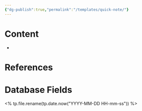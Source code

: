```yaml
---
{"dg-publish":true,"permalink":"/templates/quick-note/"}
---
```


# Content
- 
# References


# Database Fields
<% tp.file.rename(tp.date.now("YYYY-MM-DD HH-mm-ss")) %>